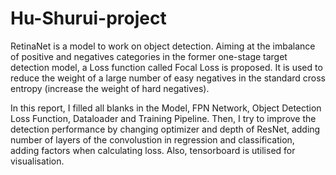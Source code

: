 # Hu-Shurui-project
RetinaNet is a model to work on object detection. Aiming at the imbalance of positive and negatives categories in the former one-stage target detection model, a Loss function called Focal Loss is proposed. It is used to reduce the weight of a large number of easy negatives in the standard cross entropy (increase the weight of hard negatives).

In this report, I filled all blanks in the Model, FPN Network, Object Detection Loss Function, Dataloader and Training Pipeline. Then, I try to improve the detection performance by changing optimizer and depth of ResNet, adding number of layers of the convolustion in regression and classification, adding factors when calculating loss. Also, tensorboard is utilised for visualisation.
